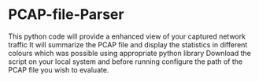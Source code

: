 # PCAP-file-Parser
This python code will provide a enhanced view of your captured network traffic
It will summarize the PCAP file and display the statistics in different colours which was possible using appropriate python library
Download the script on your local system and before running configure the path of the PCAP file you wish to evaluate.
